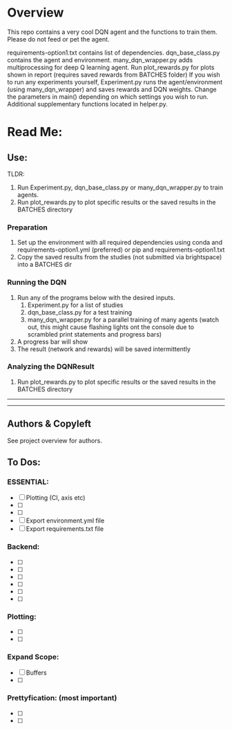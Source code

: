# Overview
This repo contains a very cool DQN agent and the functions to train them. 
Please do not feed or pet the agent.

requirements-option1.txt contains list of dependencies.
dqn_base_class.py contains the agent and environment. many_dqn_wrapper.py adds multiprocessing for deep Q learning agent.
Run plot_rewards.py for plots shown in report (requires saved rewards from BATCHES folder)
If you wish to run any experiments yourself, Experiment.py runs the agent/environment (using many_dqn_wrapper) 
and saves rewards and DQN weights. Change the parameters in main() depending on which settings you wish to run.
Additional supplementary functions located in helper.py.


# Read Me:
## Use:
TLDR:
1. Run Experiment.py, dqn_base_class.py or many_dqn_wrapper.py to train agents.
2. Run plot_rewards.py to plot specific results or the saved results in the BATCHES directory

### Preparation
1. Set up the environment with all required dependencies using conda and requirements-option1.yml (preferred) or pip and requirements-option1.txt
2. Copy the saved results from the studies (not submitted via brightspace) into a BATCHES dir 
### Running the DQN
1. Run any of the programs below with the desired inputs.
   1. Experiment.py for a list of studies
   2. dqn_base_class.py for a test training
   3. many_dqn_wrapper.py for a parallel training of many agents (watch out, this might cause flashing lights ont the console due to scrambled print statements and progress bars)
2. A progress bar will show
3. The result (network and rewards) will be saved intermittently 
### Analyzing the DQNResult
1. Run plot_rewards.py to plot specific results or the saved results in the BATCHES directory

---
---

## Authors & Copyleft
See project overview for authors.

## To Dos:
### ESSENTIAL:
- [ ] Plotting (CI, axis etc)
- [ ] 
- [ ] 
- [ ] Export environment.yml file
- [ ] Export requirements.txt file

### Backend:
- [ ] 
- [ ] 
- [ ] 
- [ ] 
- [ ] 
- [ ] 


### Plotting:
- [ ] 
- [ ] 


### Expand Scope:
- [ ] Buffers
- [ ] 


### Prettyfication: (most important)
- [ ] 
- [ ] 

